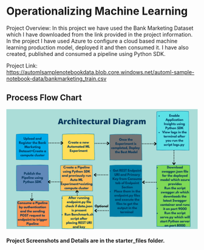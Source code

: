
# Operationalizing Machine Learning

Project Overview: In this project we have used the Bank Marketing Dataset which I have downloaded from the link provided in the project information.
In the project I have used Azure to configure a cloud based machine learning production model, deployed it and then consumed it. I have also created, published and consumed a pipeline using Python SDK.

Project Link: https://automlsamplenotebookdata.blob.core.windows.net/automl-sample-notebook-data/bankmarketing_train.csv


## Process Flow Chart
 ![Process Flow Diagram](/starter_files/Images/Architectural%20Diagram.png "Process Flow Diagram")

#### Project Screenshots and Details are in the starter_files folder.

